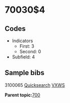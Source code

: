 # 70030$4

## Codes

-   Indicators
    -   First: 3
    -   Second: 0
-   Subfield: 4

## Sample bibs

3100065 [Quicksearch](https://search.library.yale.edu/catalog/3100065) [VXWS](http://prodorbis.library.yale.edu:7014/vxws/GetHoldingsService?bibId=3100065)

**Parent topic:**[700](../../tags/700/700.md)

